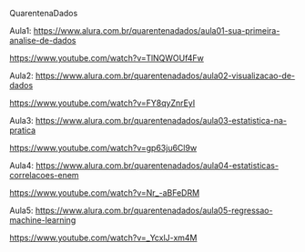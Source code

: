 QuarentenaDados

Aula1:
https://www.alura.com.br/quarentenadados/aula01-sua-primeira-analise-de-dados

https://www.youtube.com/watch?v=TlNQWOUf4Fw

Aula2:
https://www.alura.com.br/quarentenadados/aula02-visualizacao-de-dados

https://www.youtube.com/watch?v=FY8qyZnrEyI

Aula3:
https://www.alura.com.br/quarentenadados/aula03-estatistica-na-pratica 

https://www.youtube.com/watch?v=gp63ju6Cl9w

Aula4:
https://www.alura.com.br/quarentenadados/aula04-estatisticas-correlacoes-enem

https://www.youtube.com/watch?v=Nr_-aBFeDRM

Aula5:
https://www.alura.com.br/quarentenadados/aula05-regressao-machine-learning

https://www.youtube.com/watch?v=_YcxlJ-xm4M
